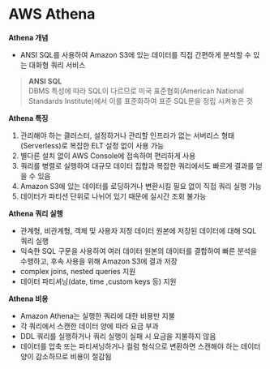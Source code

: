 # AWS Athena

**Athena 개념**
- ANSI SQL를 사용하여 Amazon S3에 있는 데이터를 직접 간편하게 분석할 수 있는 대화형 쿼리 서비스
> **ANSI SQL**  
  DBMS 특성에 따라 SQL이 다르므로 미국 표준협회(American National Standards Institute)에서 이를 표준화하여 표준 SQL문을 정립 시켜놓은 것
  
**Athena 특징**
1. 관리해야 하는 클러스터, 설정하거나 관리할 인프라가 없는 서버리스 형태 (Serverless)로 복잡한 ELT 설정 없이 사용 가능
2. 별다른 설치 없이 AWS Console에 접속하여 편리하게 사용
3. 쿼리를 병렬로 실행하여 대규모 데이터 집합과 복잡한 쿼리에서도 빠르게 결과를 얻을 수 있음
4. Amazon S3에 있는 데이터를 로딩하거나 변환시킬 필요 없이 직접 쿼리 실행 가능
5. 데이터가 파티션 단위로 나뉘어 있기 때문에 실시간 조회 불가능

**Athena 쿼리 실행**
- 관계형, 비관계형, 객체 및 사용자 지정 데이터 원본에 저장된 데이터에 대해 SQL 쿼리 실행
- 익숙한 SQL 구문을 사용하여 여러 데이터 원본의 데이터를 결합하여 빠른 분석을 수행하고, 후속 사용을 위해 Amazon S3에 결과 저장
- complex joins, nested queries 지원
- 데이터 파티셔닝(date, time ,custom keys 등) 지원 

**Athena 비용**
- Amazon Athena는 실행한 쿼리에 대한 비용만 지불
- 각 쿼리에서 스캔한 데이터 양에 따라 요금 부과
- DDL 쿼리를 실행하거나 쿼리 실행이 실패 시 요금을 지불하지 않음
- 데이터를 압축 또는 파티셔닝하거나 컬럼 형식으로 변환하면 스캔해야 하는 데이터 양이 감소하므로 비용이 절감됨
